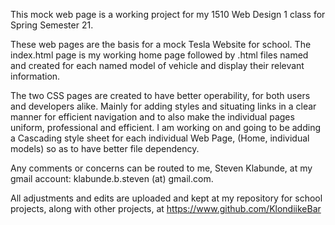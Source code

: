 This mock web page is a working project for my 1510 Web Design 1 class for Spring Semester 21. 

These web pages are the basis for a mock Tesla Website for school. The index.html page is my working home page followed by .html files named and created for each named model of vehicle and display their relevant information. 

The two CSS pages are created to have better operability, for both users and developers alike. Mainly for adding styles and situating links in a clear manner for efficient navigation and to also make the individual pages uniform, professional and efficient. I am working on and going to be adding a Cascading style sheet for each individual Web Page, (Home, individual models) so as to have better file dependency. 

Any comments or concerns can be routed to me, Steven Klabunde, at my gmail account: klabunde.b.steven (at) gmail.com. 

All adjustments and edits are uploaded and kept at my repository for school projects, along with other projects, at https://www.github.com/KlondiikeBar
